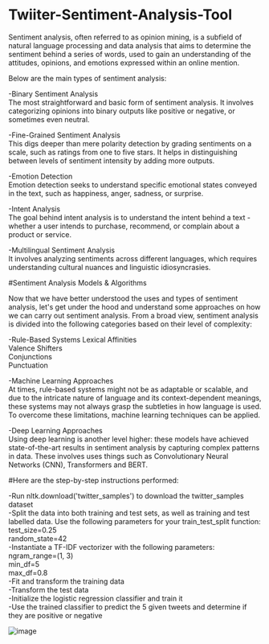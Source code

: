 # Twiiter-Sentiment-Analysis-Tool

Sentiment analysis, often referred to as opinion mining, is a subfield of natural language processing and data analysis that aims to determine the sentiment behind a series of words, used to gain an understanding of the attitudes, opinions, and emotions expressed within an online mention.

Below are the main types of sentiment analysis:

-Binary Sentiment Analysis  
The most straightforward and basic form of sentiment analysis. It involves categorizing opinions into binary outputs like positive or negative, or sometimes even neutral.

-Fine-Grained Sentiment Analysis  
This digs deeper than mere polarity detection by grading sentiments on a scale, such as ratings from one to five stars. It helps in distinguishing between levels of sentiment intensity by adding more outputs.

-Emotion Detection  
Emotion detection seeks to understand specific emotional states conveyed in the text, such as happiness, anger, sadness, or surprise.

-Intent Analysis  
The goal behind intent analysis is to understand the intent behind a text - whether a user intends to purchase, recommend, or complain about a product or service.

-Multilingual Sentiment Analysis  
It involves analyzing sentiments across different languages, which requires understanding cultural nuances and linguistic idiosyncrasies.

#Sentiment Analysis Models & Algorithms

Now that we have better understood the uses and types of sentiment analysis, let's get under the hood and understand some approaches on how we can carry out sentiment analysis. From a broad view, sentiment analysis is divided into the following categories based on their level of complexity:

-Rule-Based Systems
     Lexical Affinities  
     Valence Shifters  
     Conjunctions  
     Punctuation  

     
-Machine Learning Approaches  
At times, rule-based systems might not be as adaptable or scalable, and due to the intricate nature of language and its context-dependent meanings, these systems may not always grasp the subtleties in how language is used.
To overcome these limitations, machine learning techniques can be applied.

-Deep Learning Approaches  
Using deep learning is another level higher: these models have achieved state-of-the-art results in sentiment analysis by capturing complex patterns in data. These involves uses things such as Convolutionary Neural Networks (CNN), Transformers and BERT.

#Here are the step-by-step instructions performed:

-Run nltk.download('twitter_samples') to download the twitter_samples dataset  
-Split the data into both training and test sets, as well as training and test labelled data. Use the following parameters for your train_test_split function:  
     test_size=0.25  
     random_state=42  
-Instantiate a TF-IDF vectorizer with the following parameters:  
     ngram_range=(1, 3)  
     min_df=5  
     max_df=0.8  
-Fit and transform the training data  
-Transform the test data  
-Initialize the logistic regression classifier and train it  
-Use the trained classifier to predict the 5 given tweets and determine if they are positive or negative  


![image](https://github.com/RiyaMindhe/Twiiter-Sentiment-Analysis-Tool/assets/84629433/93271c9f-6824-4ea4-8382-1e836be9e676)




